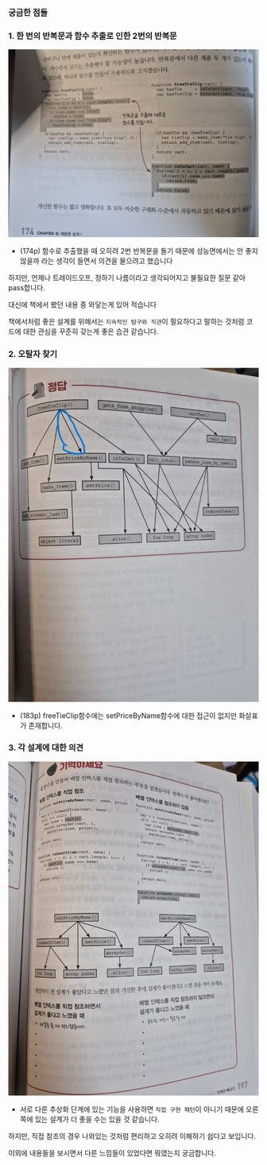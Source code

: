 ### 궁금한 점들


### 1. 한 번의 반복문과 함수 추출로 인한 2번의 반복문
![alt text](image.png)

- (174p) 함수로 추출했을 때 오히려 2번 반복문을 돌기 때문에
성능면에서는 안 좋지 않을까 라는 생각이 들면서 의견을 물으려고 했습니다

하지만, 언제나 트레이드오프, 정하기 나름이라고 생각되어지고 불필요한 질문 같아 pass합니다.

대신에 책에서 봤던 내용 중 와닿는게 있어 적습니다

책에서처럼 좋은 설계를 위해서는 `지속적인 탐구와 직관`이 필요하다고 말하는 것처럼 코드에 대한 관심을 꾸준히 갖는게 좋은 습관 같습니다.


### 2. 오탈자 찾기
![alt text](KakaoTalk_20240709_213430696_03.jpg)

- (183p) freeTieClip함수에는 setPriceByName함수에 대한 접근이 없지만
화살표가 존재합니다.


### 3. 각 설계에 대한 의견

![alt text](image-1.png)

- 서로 다른 추상화 단계에 있는 기능을 사용하면 `직접 구현 패턴`이 아니기 때문에 오른쪽에 있는 설계가 더 좋을 수는 있을 것 같습니다.

하지만, 직접 참조의 경우 나와있는 것처럼 편리하고 오히려 이해하기 쉽다고 보입니다.

이외에 내용들을 보시면서 다른 느낌들이 있었다면 뭐였는지 궁금합니다.